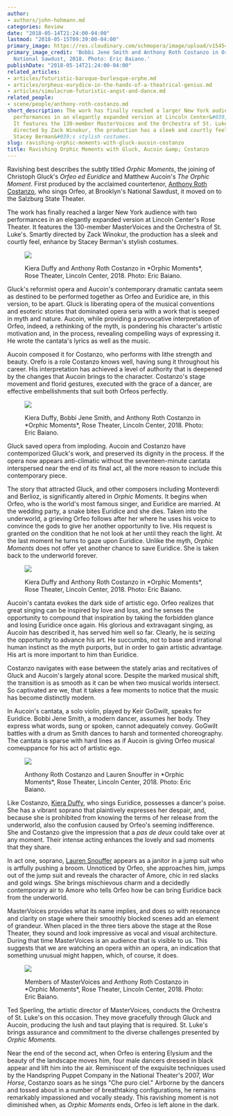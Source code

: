 ```yaml
---
author:
- authors/john-hohmann.md
categories: Review
date: "2018-05-14T21:24:00-04:00"
lastmod: "2018-05-15T09:39:00-04:00"
primary_image: https://res.cloudinary.com/schmopera/image/upload/v1545409169/media/webhook-uploads/1526347404391/sqAT9A0573Orphic.jpg.jpg
primary_image_credit: 'Bobbi Jene Smith and Anthony Roth Costanzo in Orphic Moments,
  National Sawdust, 2018. Photo: Eric Baiano.'
publishDate: "2018-05-14T21:24:00-04:00"
related_articles:
- articles/futuristic-baroque-burlesque-orphe.md
- articles/orpheus-eurydice-in-the-hands-of-a-theatrical-genius.md
- articles/simulacrum-futuristic-angst-and-dance.md
related_people:
- scene/people/anthony-roth-costanzo.md
short_description: The work has finally reached a larger New York audience with two
  performances in an elegantly expanded version at Lincoln Center&#039;s Rose Theater.
  It features the 130-member MasterVoices and the Orchestra of St. Luke&#039;s. Smartly
  directed by Zack Winokur, the production has a sleek and courtly feel, enhance by
  Stacey Berman&#039;s stylish costumes.
slug: ravishing-orphic-moments-with-gluck-aucoin-costanzo
title: Ravishing Orphic Moments with Gluck, Aucoin &amp; Costanzo
---
```


Ravishing best describes the subtly titled *Orphic Moments*, the joining of Christoph Gluck's *Orfeo ed Euridice* and Matthew Aucoin's *The Orphic Moment*. First produced by the acclaimed countertenor, [Anthony Roth Costanzo](/scene/people/anthony-roth-costanzo/), who sings Orfeo, at Brooklyn's National Sawdust, it moved on to the Salzburg State Theater.

The work has finally reached a larger New York audience with two performances in an elegantly expanded version at Lincoln Center's Rose Theater. It features the 130-member MasterVoices and the Orchestra of St. Luke's. Smartly directed by Zack Winokur, the production has a sleek and courtly feel, enhance by Stacey Berman's stylish costumes.

<figure data-type="image">

![](https://res.cloudinary.com/schmopera/image/upload/v1545409169/media/webhook-uploads/1526347214601/AT9A0099Orphic.jpg.jpg)
<figcaption>Kiera Duffy and Anthony Roth Costanzo in *Orphic Moments*, Rose Theater, Lincoln Center, 2018. Photo: Eric Baiano.</figcaption>
</figure>

Gluck's reformist opera and Aucoin's contemporary dramatic cantata seem as destined to be performed together as Orfeo and Euridice are, in this version, to be apart. Gluck is liberating opera of the musical conventions and esoteric stories that dominated opera seria with a work that is seeped in myth and nature. Aucoin, while providing a provocative interpretation of Orfeo, indeed, a rethinking of the myth, is pondering his character's artistic motivation and, in the process, revealing compelling ways of expressing it. He wrote the cantata's lyrics as well as the music.

Aucoin composed it for Costanzo, who performs with lithe strength and beauty. Orefo is a role Costanzo knows well, having sung it throughout his career. His interpretation has achieved a level of authority that is deepened by the changes that Aucoin brings to the character. Costanzo's stage movement and florid gestures, executed with the grace of a dancer, are effective embellishments that suit both Orfeos perfectly.

<figure data-type="image">

![](https://res.cloudinary.com/schmopera/image/upload/v1545409169/media/webhook-uploads/1526347227155/AT9A0415Orphic.jpg.jpg)
<figcaption>Kiera Duffy, Bobbi Jene Smith, and Anthony Roth Costanzo in *Orphic Moments*, Rose Theater, Lincoln Center, 2018. Photo: Eric Baiano.</figcaption>
</figure>

Gluck saved opera from imploding. Aucoin and Costanzo have contemporized Gluck's work, and preserved its dignity in the process. If the opera now appears anti-climatic without the seventeen-minute cantata interspersed near the end of its final act, all the more reason to include this contemporary piece.

The story that attracted Gluck, and other composers including Monteverdi and Berlioz, is significantly altered in *Orphic Moments*. It begins when Orfeo, who is the world's most famous singer, and Euridice are married. At the wedding party, a snake bites Euridice and she dies. Taken into the underworld, a grieving Orfeo follows after her where he uses his voice to convince the gods to give her another opportunity to live. His request is granted on the condition that he not look at her until they reach the light. At the last moment he turns to gaze upon Euridice. Unlike the myth, *Orphic Moments* does not offer yet another chance to save Euridice. She is taken back to the underworld forever.

<figure data-type="image">

![](https://res.cloudinary.com/schmopera/image/upload/v1545409169/media/webhook-uploads/1526347241556/AT9A0704Orphic.jpg.jpg)
<figcaption>Kiera Duffy and Anthony Roth Costanzo in *Orphic Moments*, Rose Theater, Lincoln Center, 2018. Photo: Eric Baiano.</figcaption>
</figure>

Aucoin's cantata evokes the dark side of artistic ego. Orfeo realizes that great singing can be inspired by love and loss, and he senses the opportunity to compound that inspiration by taking the forbidden glance and losing Euridice once again. His glorious and extravagant singing, as Aucoin has described it, has served him well so far. Clearly, he is seizing the opportunity to advance his art. He succumbs, not to base and irrational human instinct as the myth purports, but in order to gain artistic advantage. His art is more important to him than Euridice. 

Costanzo navigates with ease between the stately arias and recitatives of Gluck and Aucoin's largely atonal score. Despite the marked musical shift, the transition is as smooth as it can be when two musical worlds intersect. So captivated are we, that it takes a few moments to notice that the music has become distinctly modern.

In Aucoin's cantata, a solo violin, played by Keir GoGwilt, speaks for Euridice. Bobbi Jene Smith, a modern dancer, assumes her body. They express what words, sung or spoken, cannot adequately convey. GoGwilt battles with a drum as Smith dances to harsh and tormented choreography. The cantata is sparse with hard lines as if Aucoin is giving Orfeo musical comeuppance for his act of artistic ego.

<figure data-type="image">

![](https://res.cloudinary.com/schmopera/image/upload/v1545409169/media/webhook-uploads/1526347256010/AT9A9713Orphic.jpg.jpg)
<figcaption>Anthony Roth Costanzo and Lauren Snouffer in *Orphic Moments*, Rose Theater, Lincoln Center, 2018. Photo: Eric Baiano.</figcaption>
</figure>

Like Costanzo, [Kiera Duffy](/scene/people/kiera-duffy/), who sings Euridice, possesses a dancer's poise. She has a vibrant soprano that plaintively expresses her despair, and, because she is prohibited from knowing the terms of her release from the underworld, also the confusion caused by Orfeo's seeming indifference. She and Costanzo give the impression that a *pas de deux* could take over at any moment. Their intense acting enhances the lovely and sad moments that they share.

In act one, soprano, [Lauren Snouffer](/scene/people/lauren-snouffer/) appears as a janitor in a jump suit who is artfully pushing a broom. Unnoticed by Orfeo, she approaches him, jumps out of the jump suit and reveals the character of Amore, chic in red slacks and gold wings. She brings mischievous charm and a decidedly contemporary air to Amore who tells Orfeo how be can bring Euridice back from the underworld.

MasterVoices provides what its name implies, and does so with resonance and clarity on stage where their smoothly blocked scenes add an element of grandeur. When placed in the three tiers above the stage at the Rose Theater, they sound and look impressive as vocal and visual architecture. During that time MasterVoices is an audience that is visible to us. This suggests that we are watching an opera within an opera, an indication that something unusual might happen, which, of course, it does.

<figure data-type="image">

![](https://res.cloudinary.com/schmopera/image/upload/v1545409169/media/webhook-uploads/1526347280128/AT9A9904Orphic.jpg.jpg)
<figcaption>Members of MasterVoices and Anthony Roth Costanzo in *Orphic Moments*, Rose Theater, Lincoln Center, 2018. Photo: Eric Baiano.</figcaption>
</figure>

Ted Sperling, the artistic director of MasterVoices, conducts the Orchestra of St. Luke's on this occasion. They move gracefully through Gluck and Aucoin, producing the lush and taut playing that is required. St. Luke's brings assurance and commitment to the diverse challenges presented by *Orphic Moments*.

Near the end of the second act, when Orfeo is entering Elysium and the beauty of the landscape moves him, four male dancers dressed in black appear and lift him into the air. Reminiscent of the exquisite techniques used by the Handspring Puppet Company in the National Theater's 2007, *War Horse*, Costanzo soars as he sings "Che puro ciel." Airborne by the dancers and tossed about in a number of breathtaking configurations, he remains remarkably impassioned and vocally steady. This ravishing moment is not diminished when, as *Orphic Moments* ends, Orfeo is left alone in the dark.
